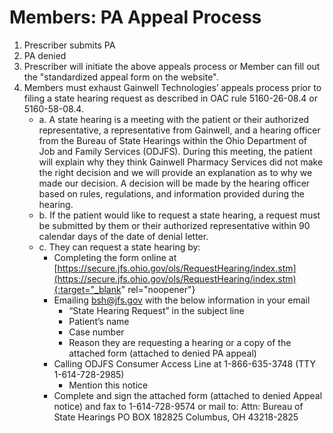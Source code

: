 # Members: PA Appeal Process

1. Prescriber submits PA 
2. PA denied 
3. Prescriber will initiate the above appeals process or Member can fill out the "standardized appeal form on the website".   
4. Members must exhaust Gainwell Technologies’ appeals process prior to filing a state hearing request as described in OAC rule 5160-26-08.4 or 5160-58-08.4. 
    - a. A state hearing is a meeting with the patient or their authorized representative, a representative from Gainwell, and a hearing officer from the Bureau of State Hearings within the Ohio Department of Job and Family Services (ODJFS). During this meeting, the patient will explain why they think Gainwell Pharmacy Services did not make the right decision and we will provide an explanation as to why we made our decision. A decision will be made by the hearing officer based on rules, regulations, and information provided during the hearing. 
    - b. If the patient would like to request a state hearing, a request must be submitted by them or their authorized representative within 90 calendar days of the date of denial letter. 
    - c. They can request a state hearing by: 
        - Completing the form online at [https://secure.jfs.ohio.gov/ols/RequestHearing/index.stm](https://secure.jfs.ohio.gov/ols/RequestHearing/index.stm){:target="_blank" rel="noopener"}
        - Emailing bsh@jfs.gov with the below information in your email 
            - “State Hearing Request” in the subject line 
            - Patient’s name 
            - Case number 
            - Reason they are requesting a hearing or a copy of the attached form (attached to denied PA appeal) 
        - Calling ODJFS Consumer Access Line at 1-866-635-3748 (TTY 1-614-728-2985) 
            - Mention this notice 
        - Complete and sign the attached form (attached to denied Appeal notice) and fax to 1-614-728-9574 or mail  to: Attn: Bureau of State Hearings PO BOX 182825 Columbus, OH 43218-2825 

